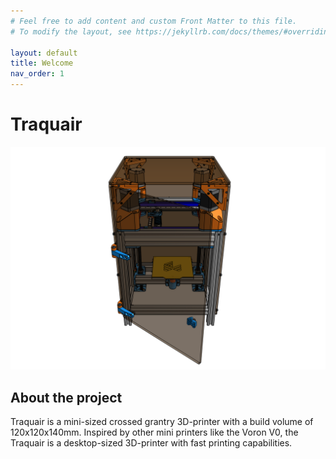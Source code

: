 ```yaml
---
# Feel free to add content and custom Front Matter to this file.
# To modify the layout, see https://jekyllrb.com/docs/themes/#overriding-theme-defaults

layout: default
title: Welcome
nav_order: 1
---
```


# Traquair

![Traquair](asset/traquair.png)

## About the project

Traquair is a mini-sized crossed grantry 3D-printer with a build
volume of 120x120x140mm. Inspired by other mini printers like the
Voron V0, the Traquair is a desktop-sized 3D-printer with fast
printing capabilities.